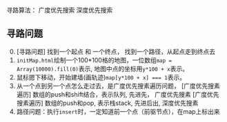 寻路算法：
  广度优先搜索
  深度优先搜索

## 寻路问题

0. [寻路问题] 找到一个起点 和 一个终点， 找到一个路径，从起点走到终点去
1. `initMap.html`绘制一个100*100格的地图，一位数组`map = Array(10000).fill(0)`表示, 地图中点的坐标用`y*100 + x`表示。
2. 鼠标摁下移动，开始建墙(画轨迹)`map[y*100 + x] === 1`表示。
3. 从一个点到另一个点怎么走过去，是广度优先搜素遍历问题，
  [广度优先搜素遍历] 数组的push和shift结合，表示队列, 先进先， 广度优先搜素
  [广度优先搜素遍历] 数组的push和pop, 表示栈stack, 先进后出, 深度优先搜素
4. 路径问题：执行`insert`时，一定知道前一个点（前驱节点），在map上标出来